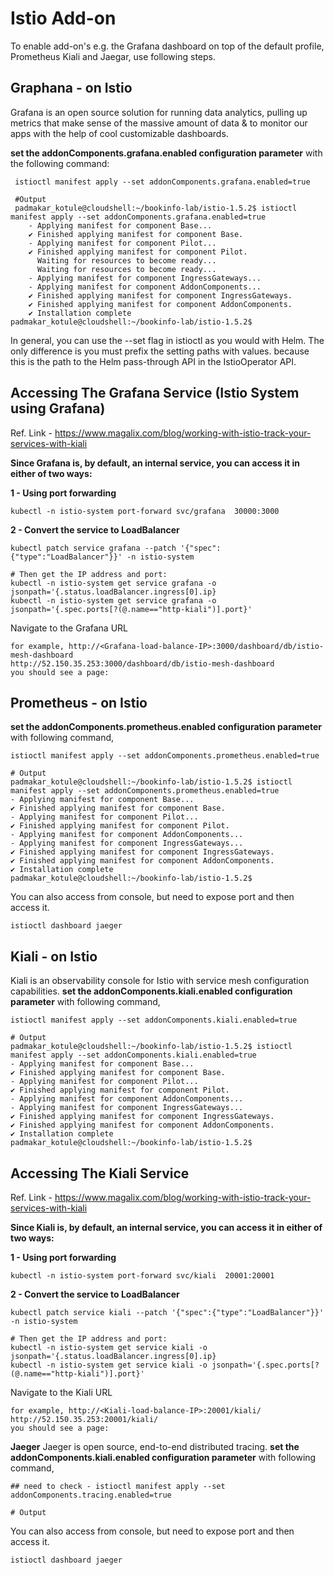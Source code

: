 # Istio Add-on

To enable add-on's e.g. the Grafana dashboard on top of the default profile, 
Prometheus Kiali and Jaegar, use following steps.

## Graphana - on Istio
Grafana is an open source solution for running data analytics, pulling up metrics 
that make sense of the massive amount of data & to monitor our apps with the 
help of cool customizable dashboards.

**set the addonComponents.grafana.enabled configuration parameter** 
with the following command:

     istioctl manifest apply --set addonComponents.grafana.enabled=true
     
     #Output
     padmakar_kotule@cloudshell:~/bookinfo-lab/istio-1.5.2$ istioctl manifest apply --set addonComponents.grafana.enabled=true
        - Applying manifest for component Base...
        ✔ Finished applying manifest for component Base.
        - Applying manifest for component Pilot...
        ✔ Finished applying manifest for component Pilot.
          Waiting for resources to become ready...
          Waiting for resources to become ready...
        - Applying manifest for component IngressGateways...
        - Applying manifest for component AddonComponents...
        ✔ Finished applying manifest for component IngressGateways.
        ✔ Finished applying manifest for component AddonComponents.   
        ✔ Installation complete
    padmakar_kotule@cloudshell:~/bookinfo-lab/istio-1.5.2$

In general, you can use the --set flag in istioctl as you would with Helm. 
The only difference is you must prefix the setting paths with values. because this 
is the path to the Helm pass-through API in the IstioOperator API.

## Accessing The Grafana Service (Istio System using Grafana)
Ref. Link - https://www.magalix.com/blog/working-with-istio-track-your-services-with-kiali

**Since Grafana is, by default, an internal service, you can access it in either of two ways:**

**1 - Using port forwarding**

    kubectl -n istio-system port-forward svc/grafana  30000:3000
    
**2 - Convert the service to LoadBalancer**

    kubectl patch service grafana --patch '{"spec":{"type":"LoadBalancer"}}' -n istio-system

    # Then get the IP address and port:
    kubectl -n istio-system get service grafana -o jsonpath='{.status.loadBalancer.ingress[0].ip}
    kubectl -n istio-system get service grafana -o jsonpath='{.spec.ports[?(@.name=="http-kiali")].port}'    

Navigate to the Grafana URL 

    for example, http://<Grafana-load-balance-IP>:3000/dashboard/db/istio-mesh-dashboard
    http://52.150.35.253:3000/dashboard/db/istio-mesh-dashboard
    you should see a page:

## Prometheus - on Istio
**set the addonComponents.prometheus.enabled configuration parameter**
with following command,

    istioctl manifest apply --set addonComponents.prometheus.enabled=true
    
    # Output 
    padmakar_kotule@cloudshell:~/bookinfo-lab/istio-1.5.2$ istioctl manifest apply --set addonComponents.prometheus.enabled=true
    - Applying manifest for component Base...
    ✔ Finished applying manifest for component Base.
    - Applying manifest for component Pilot...
    ✔ Finished applying manifest for component Pilot.
    - Applying manifest for component AddonComponents...
    - Applying manifest for component IngressGateways...
    ✔ Finished applying manifest for component IngressGateways.
    ✔ Finished applying manifest for component AddonComponents.
    ✔ Installation complete
    padmakar_kotule@cloudshell:~/bookinfo-lab/istio-1.5.2$

You can also access from console, but need to expose port and then access it.

    istioctl dashboard jaeger
    

## Kiali - on Istio
Kiali is an observability console for Istio with service mesh configuration capabilities.
**set the addonComponents.kiali.enabled configuration parameter**
with following command,

    istioctl manifest apply --set addonComponents.kiali.enabled=true
    
    # Output 
    padmakar_kotule@cloudshell:~/bookinfo-lab/istio-1.5.2$ istioctl manifest apply --set addonComponents.kiali.enabled=true
    - Applying manifest for component Base...
    ✔ Finished applying manifest for component Base.
    - Applying manifest for component Pilot...
    ✔ Finished applying manifest for component Pilot.
    - Applying manifest for component AddonComponents...
    - Applying manifest for component IngressGateways...
    ✔ Finished applying manifest for component IngressGateways.
    ✔ Finished applying manifest for component AddonComponents.
    ✔ Installation complete
    padmakar_kotule@cloudshell:~/bookinfo-lab/istio-1.5.2$

## Accessing The Kiali Service
Ref. Link - https://www.magalix.com/blog/working-with-istio-track-your-services-with-kiali

**Since Kiali is, by default, an internal service, you can access it in either of two ways:**

**1 - Using port forwarding**

    kubectl -n istio-system port-forward svc/kiali  20001:20001
    
**2 - Convert the service to LoadBalancer**

    kubectl patch service kiali --patch '{"spec":{"type":"LoadBalancer"}}' -n istio-system
    
    # Then get the IP address and port:
    kubectl -n istio-system get service kiali -o jsonpath='{.status.loadBalancer.ingress[0].ip}
    kubectl -n istio-system get service kiali -o jsonpath='{.spec.ports[?(@.name=="http-kiali")].port}'    

Navigate to the Kiali URL 

    for example, http://<Kiali-load-balance-IP>:20001/kiali/
    http://52.150.35.253:20001/kiali/
    you should see a page:

**Jaeger**
Jaeger is open source, end-to-end distributed tracing.
**set the addonComponents.kiali.enabled configuration parameter**
with following command,

    ## need to check - istioctl manifest apply --set addonComponents.tracing.enabled=true
    
    # Output
    
You can also access from console, but need to expose port and then access it.

    istioctl dashboard jaeger